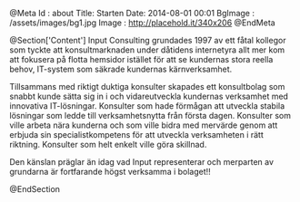 @Meta
Id : about
Title: Starten
Date: 2014-08-01 00:01
BgImage : /assets/images/bg1.jpg
Image : http://placehold.it/340x206
@EndMeta

@Section['Content']
Input Consulting grundades 1997 av ett fåtal kollegor som tyckte att konsultmarknaden under dåtidens internetyra allt mer kom att fokusera på flotta hemsidor istället för att se kundernas stora reella behov, IT-system som säkrade kundernas kärnverksamhet. 

Tillsammans med riktigt duktiga konsulter skapades ett konsultbolag som snabbt kunde sätta sig in i och vidareutveckla kundernas verksamhet med innovativa IT-lösningar. Konsulter som hade förmågan att utveckla stabila lösningar som ledde till verksamhetsnytta från första dagen. Konsulter som ville arbeta nära kunderna och som ville bidra med mervärde genom att erbjuda sin specialistkompetens för att utveckla verksamheten i rätt riktning. Konsulter som helt enkelt ville göra skillnad. 

Den känslan präglar än idag vad Input representerar och merparten av grundarna är fortfarande högst verksamma i bolaget!!

@EndSection
